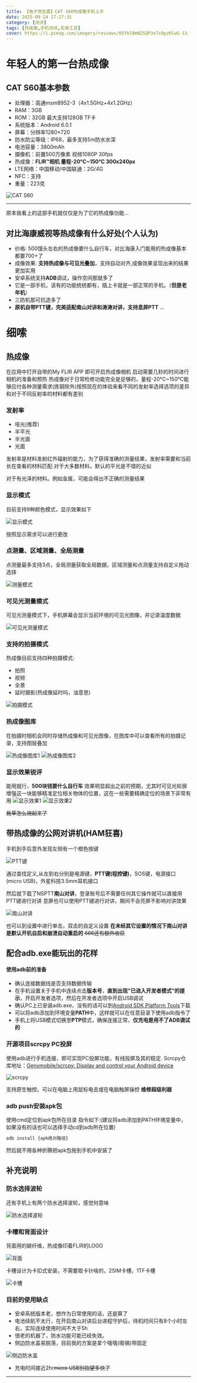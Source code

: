 ```yaml
---
title: 【电子党狂喜】CAT S60热成像手机上手
date: 2025-09-24 17:27:31
category: [测评]
tags: [热成像,手机测评,实用工具]
cover: https://i.pcmag.com/imagery/reviews/05fblBmNZSQP3e7s9pzKCwG-13.fit_scale.size_760x427.v1569479804.jpg
---
```

# 年轻人的第一台热成像

## CAT S60基本参数

* 处理器：高通msm8952-3（4x1.5GHz+4x1.2GHz）
* RAM：3GB
* ROM：32GB 最大支持128GB TF卡
* 系统版本：Android 6.0.1
* 屏幕：分辨率1280×720
* 防水防尘等级：IP68，最多支持5m防水水深
* 电池容量：3800mAh
* 摄像机：前置500万像素 视频1080P 30fps
* 热成像：**FLIR™相机 量程-20°C~150°C 300x240px**
* LTE网络：中国移动/中国联通：2G/4G
* NFC：支持
* 重量：223克

![CAT S60](/images/CATS60/S60.jpg)

---

原本我看上的这部手机就仅仅是为了它的热成像功能...

## 对比海康威视等热成像有什么好处(个人认为)

* 价格: 500馒头左右的热成像要什么自行车，对比海康入门能用的热成像基本都要700+了
* 成像效果: **支持热成像与可见光叠加**，支持自动对齐,成像效果呈现出来的结果更加实用
* 安卓系统支持**ADB**调试，操作空间那就多了
* 它是一部手机，该有的功能统统都有，插上卡就是一部正常的手机。（**但是老年机**）
* 三防机那可抗造多了
* **原机自带PTT键，完美适配南山对讲和涛涛对讲，支持息屏PTT**
  ...

# 细嗦

## 热成像

在应用中打开自带的My FLIR APP 即可开启热成像相机
启动需要几秒的时间进行相机的准备和预热
热成像对于日常检修功能完全是足够的，量程-20°C~150°C能够应付各种测量需求(炼钢除外)按照现在的体验来看不同的发射率选择选项的差异和对于不同反射率的材料都有差别

### 发射率

* 哑光(推荐)
* 半平光
* 半光面
* 光面

发射率是材料发射红外辐射的能力，为了获得准确的测量结果，发射率需要和当前长在查看的材料匹配.对于大多数材料，默认的平光是不错的近似

对于有光泽的材料。例如金属，可能会得出不正确的测量结果

### 显示模式

目前支持9种颜色模式，显示效果如下

![显示模式](/images/CATS60/显示模式.png)

按照显示需求可以进行更改

### 点测量、区域测量、全局测量

点测量最多支持3点，全局测量获取全局数据，区域测量和点测量支持自定义拖动选择

![测量模式](/images/CATS60/测量模式.png)

### 可见光测量模式

可见光测量模式下，手机屏幕会显示当前环境的可见光图像，并记录温度数据

![可见光测量模式](/images/CATS60/可见光测量模式.png)

### 支持的拍摄模式

热成像目前支持四种拍摄模式:

* 拍照
* 视频
* 全景
* 延时摄影(热成像延时吗，油意思)

![拍摄模式](/images/CATS60/拍摄模式.png)

### 热成像图库

在拍摄时相机会同时存储热成像和可见光图像，在图库中可以查看所有的拍摄记录，支持图层叠加

![热成像图库1](/images/CATS60/热成像图库.png)
![热成像图库2](/images/CATS60/热成像图库2.png)

### 显示效果锐评

能用就行，**500块钱要什么自行车**
效果明显超出之前的预期，尤其时可见光轮廓增强这一块能够精准定位相关物体的位置，这在一些需要精确定位的场景下非常有用
![显示效果1](/images/CATS60/显示效果1.png)
![显示效果2](/images/CATS60/显示效果2.png)

~~我草怎么烧起来了~~

## 带热成像的公网对讲机(HAM狂喜)

手机到手后意外发现左侧有一个橙色按键

![PTT键](/images/CATS60/PTT键.jpg)

通过查找定义,从左到右分别是电源键，**PTT键(程控键)**，SOS键，电源接口(micro USB)，外星科技3.5mm耳机接口

然后就下载了NSPTT**南山对讲**，登录账号后不需要任何其它操作就可以直接用PTT键进行对讲
息屏也可以使用PTT键进行对讲，期间不会亮屏不影响对讲效果

![南山对讲](/images/CATS60/南山对讲.jpg)

也可以到设置中进行单击，双击的自定义设置
**在未经其它设置的情况下南山对讲是默认开机自启和崩溃自动重启的**
~~666还有额外收获~~

## 配合adb.exe能玩出的花样

#### 使用adb前的准备

* 确认连接数据线是否支持数据传输
* 在手机设置关于手机中连续点击**版本号**，**直到出现"已进入开发者模式"的提示**，开启开发者选项，然后在开发者选项中开启USB调试
* 确认PC上已安装adb.exe，没有的话可以到[Android SDK Platform Tools](https://developer.android.com/studio/releases/platform-tools)下载
* 可以将adb添加到环境变量**PATH**中，这样就可以在任意目录下使用adb指令了
* 手机上将USB模式切换至**PTP**模式，确保连接正常，**仅充电是用不了ADB调试的**

### 开源项目scrcpy PC投屏

使用adb进行手机连接，即可实现PC投屏功能，有线投屏及其的稳定.
Scrcpy仓库地址：[Genymobile/scrcpy: Display and control your Android device](https://github.com/Genymobile/scrcpy)

![scrcpy](/images/CATS60/scrcpy.jpg)

支持原生触控。可以在电脑上用鼠标电击或在电脑触屏操控
**维修超级利器**

### adb push安装apk包

使用cmd定位到apk包所在目录
指令如下:(建议将adb添加到PATH环境变量中，如果没有的话也可以选择手动cd到adb所在位置)

```bash
adb install {apk绝对路径}
```

然后就不用各种折腾把apk包拖到手机中安装了

## 补充说明

### 防水选择波轮

还有手机上有两个防水选择波轮，感觉何意味

![防水选择波轮](/images/CATS60/防水选择.png)

### 卡槽和背面设计

背面用的碳纤维，热成像印着FLIR的LOGO

![背面](/images/CATS60/背面.jpg)

卡槽设计为卡扣式安装，不需要取卡针啥的，2SIM卡槽，1TF卡槽

![卡槽](/images/CATS60/卡槽.jpg)

### 目前的使用缺点

* 安卓系统版本老，想作为日常使用的话，还是算了
* 电池续航不太行，在开启南山对讲后台进程守护后，待机时间只有8个小时左右，实际连续使用时间不大于5h
* 很老的机器了，防水功能可能已经失效。
* 侧边防水盖易脱落，目前我的方案是拿个嘻嘻(吸锡)带固定

![侧边防水盖](/images/CATS60/侧边防水盖.jpg)

* 充电时间接近2hr~~micro USB别指望多快了~~

---
